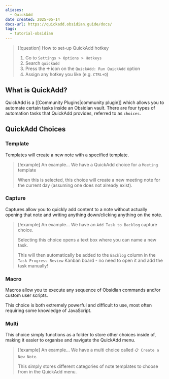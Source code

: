 ```yaml
---
aliases:
  - QuickAdd
date created: 2025-05-14
docs-url: https://quickadd.obsidian.guide/docs/
tags:
  - tutorial-obsidian
---
```

> [!question] How to set-up QuickAdd hotkey
> 1. Go to `Settings > Options > Hotkeys`
> 2. Search `quickadd`
> 3. Press the ➕ icon on the `QuickAdd: Run QuickAdd` option
> 4. Assign any hotkey you like (e.g. `CTRL+Q`)

## What is QuickAdd?

QuickAdd is a [[Community Plugins|community plugin]] which allows you to automate certain tasks inside an Obsidian vault. There are four types of automation tasks that QuickAdd provides, referred to as `choices`.

## QuickAdd Choices
### Template

Templates will create a new note with a specified template. 

> [!example] An example...
> We have a QuickAdd choice for a `Meeting` template
> 
> When this is selected, this choice will create a new meeting note for the current day (assuming one does not already exist).

### Capture

Captures allow you to quickly add content to a note without actually opening that note and writing anything down/clicking anything on the note.

> [!example] An example...
> We have an `Add Task to Backlog` capture choice. 
> 
> Selecting this choice opens a text box where you can name a new task. 
> 
> This will then automatically be added to the `Backlog` column in the `Task Progress Review` Kanban board - no need to open it and add the task manually!

### Macro

Macros allow you to execute any sequence of Obsidian commands and/or custom user scripts. 

This choice is both extremely powerful and difficult to use, most often requiring some knowledge of JavaScript.

### Multi

This choice simply functions as a folder to store other choices inside of, making it easier to organise and navigate the QuickAdd menu.

> [!example] An example...
> We have a multi choice called `📋 Create a New Note`.
> 
> This simply stores different categories of note templates to choose from in the QuickAdd menu.